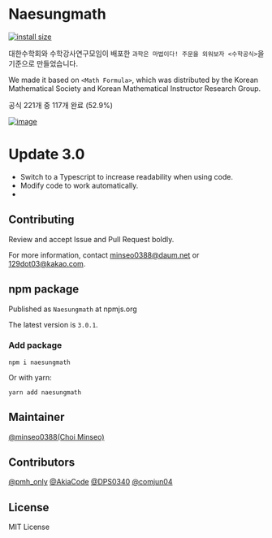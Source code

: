 # Naesungmath

[![install size](https://packagephobia.com/badge?p=naesungmath@3.0.1)](https://packagephobia.com/result?p=naesungmath@3.0.1)


대한수학회와 수학강사연구모임이 배포한 `과학은 마법이다! 주문을 외워보자 <수학공식>`을 기준으로 만들었습니다.

We made it based on `<Math Formula>`, which was distributed by the Korean Mathematical Society and Korean Mathematical Instructor Research Group.

공식 221개 중 117개 완료 (52.9%)

[![image](https://nodei.co/npm/naesungmath.png?downloads=true&stars=true)](https://nodei.co/npm/naesungmath/)

# Update 3.0
- Switch to a Typescript to increase readability when using code.
- Modify code to work automatically.
- 

## Contributing

Review and accept Issue and Pull Request boldly.

For more information, contact minseo0388@daum.net or 129dot03@kakao.com.

## npm package

Published as `Naesungmath` at npmjs.org

The latest version is `3.0.1`.

### Add package

`npm i naesungmath`

Or with yarn:

`yarn add naesungmath`

## Maintainer

[@minseo0388(Choi Minseo)](https://github.com/minseo0388)

## Contributors

[@pmh_only](https://github.com/pmh-only) [@AkiaCode](https://github.com/akiacode) [@DPS0340](https://github.com/dps0340) [@comjun04](https://github.com/comjun04)

## License

MIT License
